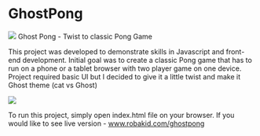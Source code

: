# GhostPong
 <img src="https://github.com/robakid/GhostPong/blob/master/images/welcome.gif?raw=true"/>
<bold>Ghost Pong - Twist to classic Pong Game</bold>

This project was developed to demonstrate skills in Javascript and front-end development. Initial goal was to create a classic Pong game that has to run on a phone or a tablet browser with two player game on one device. Project required basic UI but I decided to give it a little twist and make it Ghost theme (cat vs Ghost) 

<img src="http://robakid.com/ghostpong/screenshot.gif"/>



To run this project, simply open index.html file on your browser. 
If you would like to see live version - www.robakid.com/ghostpong


